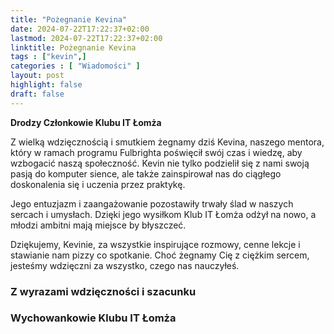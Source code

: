 ```yaml
---
title: "Pożegnanie Kevina"
date: 2024-07-22T17:22:37+02:00
lastmod: 2024-07-22T17:22:37+02:00
linktitle: Pożegnanie Kevina
tags : ["kevin",]
categories : [ "Wiadomości" ]
layout: post
highlight: false
draft: false
---
```


**Drodzy Członkowie Klubu IT Łomża**

Z wielką wdzięcznością i smutkiem żegnamy dziś Kevina, naszego mentora, który w ramach programu Fulbrighta poświęcił swój czas i wiedzę, aby wzbogacić naszą społeczność. Kevin nie tylko podzielił się z nami swoją pasją do komputer sience, ale także zainspirował nas do ciągłego doskonalenia się i uczenia przez praktykę.


Jego entuzjazm i zaangażowanie pozostawiły trwały ślad w naszych sercach i umysłach. Dzięki jego wysiłkom Klub IT Łomża odżył na nowo, a młodzi ambitni mają miejsce by  błyszczeć.


Dziękujemy, Kevinie, za wszystkie inspirujące rozmowy, cenne lekcje i stawianie nam pizzy co spotkanie. Choć żegnamy Cię z ciężkim sercem, jesteśmy wdzięczni za wszystko, czego nas nauczyłeś.

### Z wyrazami wdzięczności i szacunku
### Wychowankowie Klubu IT Łomża
